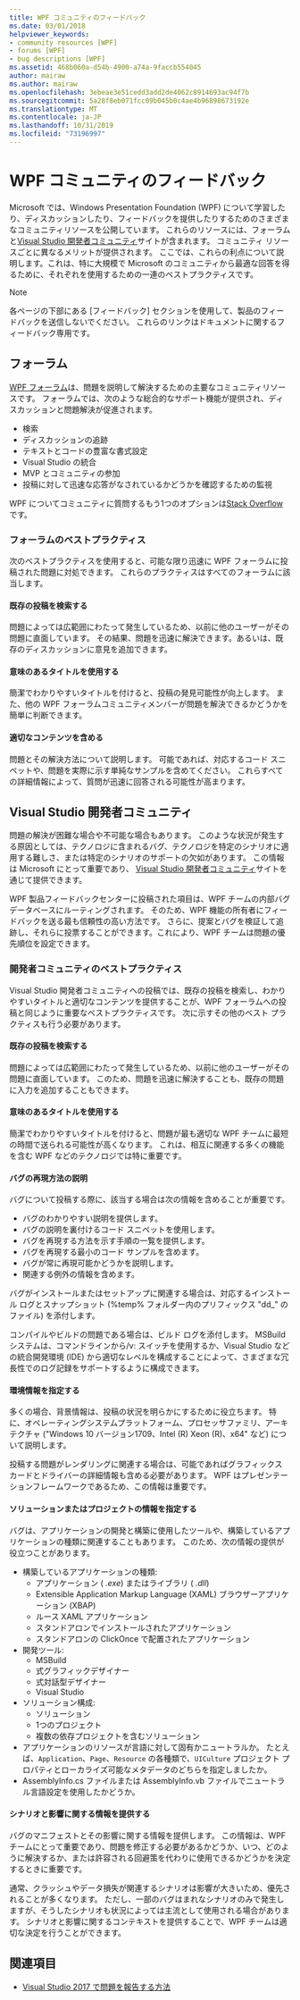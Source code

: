 ```yaml
---
title: WPF コミュニティのフィードバック
ms.date: 03/01/2018
helpviewer_keywords:
- community resources [WPF]
- forums [WPF]
- bug descriptions [WPF]
ms.assetid: 468b060a-d54b-4900-a74a-9faccb554045
author: mairaw
ms.author: mairaw
ms.openlocfilehash: 3ebeae3e51cedd3add2de4062c8914693ac94f7b
ms.sourcegitcommit: 5a28f8eb071fcc09b045b0c4ae4b96898673192e
ms.translationtype: MT
ms.contentlocale: ja-JP
ms.lasthandoff: 10/31/2019
ms.locfileid: "73196997"
---
```

# <a name="wpf-community-feedback"></a>WPF コミュニティのフィードバック

Microsoft では、Windows Presentation Foundation (WPF) について学習したり、ディスカッションしたり、フィードバックを提供したりするためのさまざまなコミュニティリソースを公開しています。 これらのリソースには、フォーラムと[Visual Studio 開発者コミュニティ](https://developercommunity.visualstudio.com/)サイトが含まれます。 コミュニティ リソースごとに異なるメリットが提供されます。 ここでは、これらの利点について説明します。これは、特に大規模で Microsoft のコミュニティから最適な回答を得るために、それぞれを使用するための一連のベストプラクティスです。

> [!NOTE]
> 各ページの下部にある [フィードバック] セクションを使用して、製品のフィードバックを送信しないでください。 これらのリンクはドキュメントに関するフィードバック専用です。

## <a name="forums"></a>フォーラム

[WPF フォーラム](https://social.msdn.microsoft.com/Forums/vstudio/home?forum=wpf)は、問題を説明して解決するための主要なコミュニティリソースです。 フォーラムでは、次のような総合的なサポート機能が提供され、ディスカッションと問題解決が促進されます。

- 検索
- ディスカッションの追跡
- テキストとコードの豊富な書式設定
- Visual Studio の統合
- MVP とコミュニティの参加
- 投稿に対して迅速な応答がなされているかどうかを確認するための監視

WPF についてコミュニティに質問するもう1つのオプションは[Stack Overflow](https://stackoverflow.com/questions/tagged/wpf)です。

### <a name="forum-best-practices"></a>フォーラムのベストプラクティス

次のベストプラクティスを使用すると、可能な限り迅速に WPF フォーラムに投稿された問題に対処できます。 これらのプラクティスはすべてのフォーラムに該当します。

#### <a name="search-existing-posts"></a>既存の投稿を検索する

問題によっては広範囲にわたって発生しているため、以前に他のユーザーがその問題に直面しています。 その結果、問題を迅速に解決できます。あるいは、既存のディスカッションに意見を追加できます。

#### <a name="use-meaningful-titles"></a>意味のあるタイトルを使用する

簡潔でわかりやすいタイトルを付けると、投稿の発見可能性が向上します。 また、他の WPF フォーラムコミュニティメンバーが問題を解決できるかどうかを簡単に判断できます。

#### <a name="include-appropriate-content"></a>適切なコンテンツを含める

問題とその解決方法について説明します。 可能であれば、対応するコード スニペットや、問題を実際に示す単純なサンプルを含めてください。 これらすべての詳細情報によって、質問が迅速に回答される可能性が高まります。

## <a name="visual-studio-developer-community"></a>Visual Studio 開発者コミュニティ

問題の解決が困難な場合や不可能な場合もあります。 このような状況が発生する原因としては、テクノロジに含まれるバグ、テクノロジを特定のシナリオに適用する難しさ、または特定のシナリオのサポートの欠如があります。 この情報は Microsoft にとって重要であり、 [Visual Studio 開発者コミュニティ](https://developercommunity.visualstudio.com/)サイトを通じて提供できます。

WPF 製品フィードバックセンターに投稿された項目は、WPF チームの内部バグデータベースにルーティングされます。 そのため、WPF 機能の所有者にフィードバックを送る最も信頼性の高い方法です。 さらに、提案とバグを検証して追跡し、それらに投票することができます。これにより、WPF チームは問題の優先順位を設定できます。

### <a name="developer-community-best-practices"></a>開発者コミュニティのベストプラクティス

Visual Studio 開発者コミュニティへの投稿では、既存の投稿を検索し、わかりやすいタイトルと適切なコンテンツを提供することが、WPF フォーラムへの投稿と同じように重要なベストプラクティスです。 次に示すその他のベスト プラクティスも行う必要があります。

#### <a name="search-existing-posts"></a>既存の投稿を検索する

問題によっては広範囲にわたって発生しているため、以前に他のユーザーがその問題に直面しています。 このため、問題を迅速に解決することも、既存の問題に入力を追加することもできます。

#### <a name="use-meaningful-titles"></a>意味のあるタイトルを使用する

簡潔でわかりやすいタイトルを付けると、問題が最も適切な WPF チームに最短の時間で送られる可能性が高くなります。 これは、相互に関連する多くの機能を含む WPF などのテクノロジでは特に重要です。

#### <a name="describe-how-to-reproduce-your-bug"></a>バグの再現方法の説明

バグについて投稿する際に、該当する場合は次の情報を含めることが重要です。

- バグのわかりやすい説明を提供します。
- バグの説明を裏付けるコード スニペットを使用します。
- バグを再現する方法を示す手順の一覧を提供します。
- バグを再現する最小のコード サンプルを含めます。
- バグが常に再現可能かどうかを説明します。
- 関連する例外の情報を含めます。

 バグがインストールまたはセットアップに関連する場合は、対応するインストール ログとスナップショット (%temp% フォルダー内のプリフィックス "dd_" のファイル) を添付します。

 コンパイルやビルドの問題である場合は、ビルド ログを添付します。 MSBuild システムは、コマンドラインから/v: スイッチを使用するか、Visual Studio などの統合開発環境 (IDE) から適切なレベルを構成することによって、さまざまな冗長性でのログ記録をサポートするように構成できます。

#### <a name="provide-environment-information"></a>環境情報を指定する

多くの場合、背景情報は、投稿の状況を明らかにするために役立ちます。 特に、オペレーティングシステムプラットフォーム、プロセッサファミリ、アーキテクチャ ("Windows 10 バージョン1709、Intel (R) Xeon (R)、x64" など) について説明します。

投稿する問題がレンダリングに関連する場合は、可能であればグラフィックス カードとドライバーの詳細情報も含める必要があります。 WPF はプレゼンテーションフレームワークであるため、この情報は重要です。

#### <a name="provide-solution-or-project-information"></a>ソリューションまたはプロジェクトの情報を指定する

バグは、アプリケーションの開発と構築に使用したツールや、構築しているアプリケーションの種類に関連することもあります。 このため、次の情報の提供が役立つことがあります。

- 構築しているアプリケーションの種類:
  - アプリケーション ( *.exe*) またはライブラリ ( *.dll*)
  - Extensible Application Markup Language (XAML) ブラウザーアプリケーション (XBAP)
  - ルース XAML アプリケーション
  - スタンドアロンでインストールされたアプリケーション
  - スタンドアロンの ClickOnce で配置されたアプリケーション
- 開発ツール:
  - MSBuild
  - 式グラフィックデザイナー
  - 式対話型デザイナー
  - Visual Studio
- ソリューション構成:
  - ソリューション
  - 1つのプロジェクト
  - 複数の依存プロジェクトを含むソリューション
- アプリケーションのリソースが言語に対して固有かニュートラルか。 たとえば、`Application`、`Page`、`Resource` の各種類で、`UICulture` プロジェクト プロパティとローカライズ可能なメタデータのどちらを指定しましたか。
- AssemblyInfo.cs ファイルまたは AssemblyInfo.vb ファイルでニュートラル言語設定を使用したかどうか。

#### <a name="provide-scenario-and-impact-information"></a>シナリオと影響に関する情報を提供する

バグのマニフェストとその影響に関する情報を提供します。 この情報は、WPF チームにとって重要であり、問題を修正する必要があるかどうか、いつ、どのように解決するか、または許容される回避策を代わりに使用できるかどうかを決定するときに重要です。

通常、クラッシュやデータ損失が関連するシナリオは影響が大きいため、優先されることが多くなります。 ただし、一部のバグはまれなシナリオのみで発生しますが、そうしたシナリオも状況によっては主流として使用される場合があります。 シナリオと影響に関するコンテキストを提供することで、WPF チームは適切な決定を行うことができます。

## <a name="see-also"></a>関連項目

- [Visual Studio 2017 で問題を報告する方法](/visualstudio/ide/how-to-report-a-problem-with-visual-studio)
